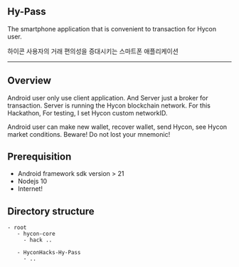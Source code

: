 ## Hy-Pass

The smartphone application that is convenient to transaction for Hycon user.

하이콘 사용자의 거래 편의성을 증대시키는 스마트폰 애플리케이션

----

## Overview

Android user only use client application. And Server just a broker for transaction. Server is running the Hycon blockchain network. For this Hackathon, For testing, I set Hycon custom networkID.

Android user can make new wallet, recover wallet, send Hycon, see Hycon market conditions. Beware! Do not lost your mnemonic!

## Prerequisition

 - Android framework sdk version > 21
 - Nodejs 10
 - Internet!

## Directory structure

```
- root
   - hycon-core
     - hack ..

   - HyconHacks-Hy-Pass
     - ..
```


